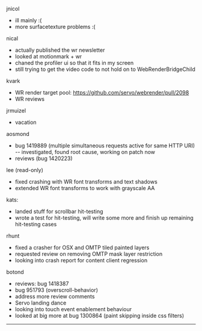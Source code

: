 jnicol
* ill mainly :(
* more surfacetexture problems :(



nical
* actually published the wr newsletter
* looked at motionmark + wr
* chaned the profiler ui so that it fits in my screen
* still trying to get the video code to not hold on to WebRenderBridgeChild



kvark
* WR render target pool: https://github.com/servo/webrender/pull/2098
* WR reviews



jrmuizel
* vacation



aosmond
* bug 1419889 (multiple simultaneous requests active for same HTTP URI) -- investigated, found root cause, working on patch now
* reviews (bug 1420223)



lee (read-only)
* fixed crashing with WR font transforms and text shadows
* extended WR font transforms to work with grayscale AA



kats:
* landed stuff for scrollbar hit-testing
* wrote a test for hit-testing, will write some more and finish up remaining hit-testing cases



rhunt
* fixed a crasher for OSX and OMTP tiled painted layers
* requested review on removing OMTP mask layer restriction
* looking into crash report for content client regression



botond
* reviews: bug 1418387 
* bug 951793 (overscroll-behavior) 
* address more review comments 
* Servo landing dance 
* looking into touch event enablement behaviour 
* looked at big more at bug 1300864 (paint skipping inside css filters)

________________


